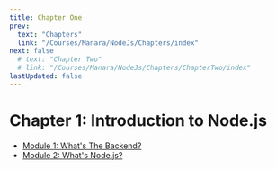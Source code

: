 ```yaml
---
title: Chapter One
prev:
  text: "Chapters"
  link: "/Courses/Manara/NodeJs/Chapters/index"
next: false
  # text: "Chapter Two"
  # link: "/Courses/Manara/NodeJs/Chapters/ChapterTwo/index"
lastUpdated: false
---
```


# Chapter 1: Introduction to Node.js

- [Module 1: What's The Backend?](ModuleOne.md)
- [Module 2: What's Node.js?](ModuleTwo.md)
